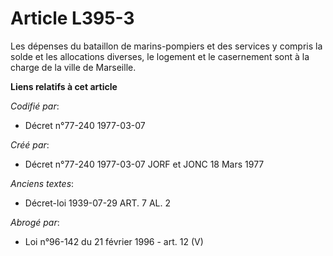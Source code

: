# Article L395-3

Les dépenses du bataillon de marins-pompiers et des services y compris la solde et les allocations diverses, le logement et
le casernement sont à la charge de la ville de Marseille.

**Liens relatifs à cet article**

_Codifié par_:

  - Décret n°77-240 1977-03-07

_Créé par_:

  - Décret n°77-240 1977-03-07 JORF et JONC 18 Mars 1977

_Anciens textes_:

  - Décret-loi  1939-07-29 ART. 7 AL. 2

_Abrogé par_:

  - Loi n°96-142 du 21 février 1996 - art. 12 (V)

